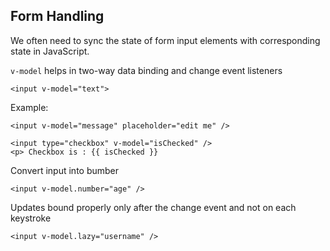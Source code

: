 ## Form Handling

We often need to sync the state of form input elements with corresponding state in JavaScript.

`v-model` helps in two-way data binding and change event listeners

```
<input v-model="text">
```

Example:
```
<input v-model="message" placeholder="edit me" />
```

```
<input type="checkbox" v-model="isChecked" />
<p> Checkbox is : {{ isChecked }}
```

Convert input into bumber
```
<input v-model.number="age" />
```

Updates bound properly only after the change event and not on each keystroke
```
<input v-model.lazy="username" />
```

